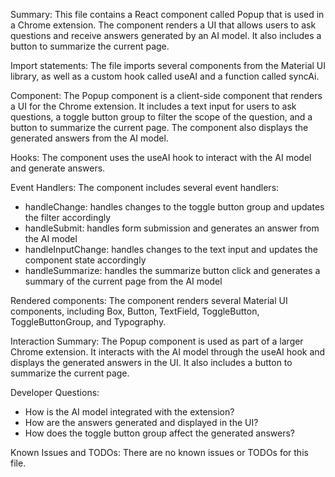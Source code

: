 Summary:
This file contains a React component called Popup that is used in a Chrome extension. The component renders a UI that allows users to ask questions and receive answers generated by an AI model. It also includes a button to summarize the current page. 

Import statements:
The file imports several components from the Material UI library, as well as a custom hook called useAI and a function called syncAi.

Component:
The Popup component is a client-side component that renders a UI for the Chrome extension. It includes a text input for users to ask questions, a toggle button group to filter the scope of the question, and a button to summarize the current page. The component also displays the generated answers from the AI model.

Hooks:
The component uses the useAI hook to interact with the AI model and generate answers.

Event Handlers:
The component includes several event handlers:
- handleChange: handles changes to the toggle button group and updates the filter accordingly
- handleSubmit: handles form submission and generates an answer from the AI model
- handleInputChange: handles changes to the text input and updates the component state accordingly
- handleSummarize: handles the summarize button click and generates a summary of the current page from the AI model

Rendered components:
The component renders several Material UI components, including Box, Button, TextField, ToggleButton, ToggleButtonGroup, and Typography.

Interaction Summary:
The Popup component is used as part of a larger Chrome extension. It interacts with the AI model through the useAI hook and displays the generated answers in the UI. It also includes a button to summarize the current page.

Developer Questions:
- How is the AI model integrated with the extension?
- How are the answers generated and displayed in the UI?
- How does the toggle button group affect the generated answers?

Known Issues and TODOs:
There are no known issues or TODOs for this file.